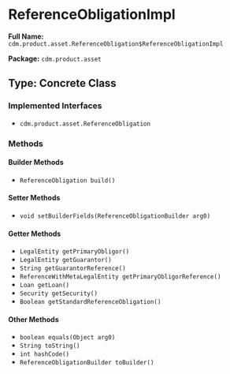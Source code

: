 # ReferenceObligationImpl

**Full Name:** `cdm.product.asset.ReferenceObligation$ReferenceObligationImpl`

**Package:** `cdm.product.asset`

## Type: Concrete Class

### Implemented Interfaces

- `cdm.product.asset.ReferenceObligation`

### Methods

#### Builder Methods

- `ReferenceObligation build()`

#### Setter Methods

- `void setBuilderFields(ReferenceObligationBuilder arg0)`

#### Getter Methods

- `LegalEntity getPrimaryObligor()`
- `LegalEntity getGuarantor()`
- `String getGuarantorReference()`
- `ReferenceWithMetaLegalEntity getPrimaryObligorReference()`
- `Loan getLoan()`
- `Security getSecurity()`
- `Boolean getStandardReferenceObligation()`

#### Other Methods

- `boolean equals(Object arg0)`
- `String toString()`
- `int hashCode()`
- `ReferenceObligationBuilder toBuilder()`

